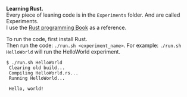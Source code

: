 **Learning Rust.**  
Every piece of leaning code is in the `Experiments` folder. And are called Experiments.  
I use the [Rust programming Book](https://doc.rust-lang.org/book/) as a reference.

To run the code, first install Rust.  
Then run the code: `./run.sh <experiment_name>`.
For example: `./run.sh HelloWorld` will run the HelloWorld experiment.

```text
$ ./run.sh HelloWorld
 Clearing old build...
 Compiling HelloWorld.rs...
 Running HelloWorld...

 Hello, world!
```